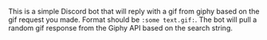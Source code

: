 This is a simple Discord bot that will reply with a gif from giphy based on the gif request you made.
Format should be `:some text.gif:`.
The bot will pull a random gif response from the Giphy API based on the search string.

